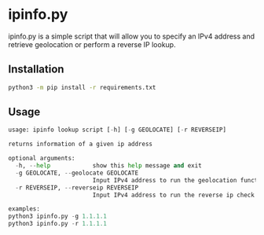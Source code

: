 # ipinfo.py

ipinfo.py is a simple script that will allow you to specify an IPv4 address and retrieve geolocation or perform a reverse IP lookup.

## Installation

```bash
python3 -m pip install -r requirements.txt
```

## Usage

```python
usage: ipinfo lookup script [-h] [-g GEOLOCATE] [-r REVERSEIP]

returns information of a given ip address

optional arguments:
  -h, --help            show this help message and exit
  -g GEOLOCATE, --geolocate GEOLOCATE
                        Input IPv4 address to run the geolocation function
  -r REVERSEIP, --reverseip REVERSEIP
                        Input IPv4 address to run the reverse ip check function

examples:
python3 ipinfo.py -g 1.1.1.1
python3 ipinfo.py -r 1.1.1.1
```
